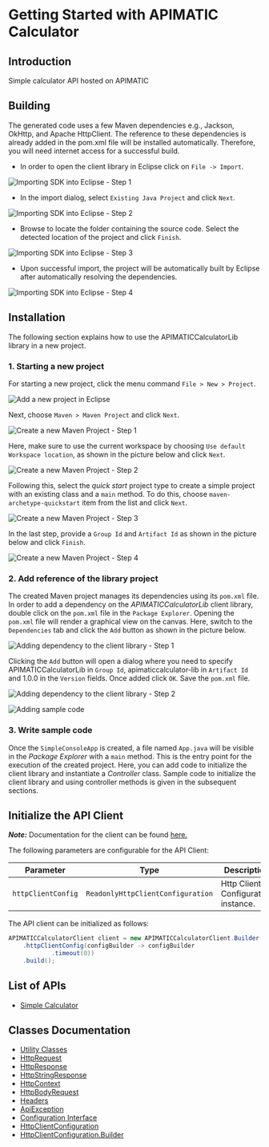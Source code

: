 
# Getting Started with APIMATIC Calculator

## Introduction

Simple calculator API hosted on APIMATIC

## Building

The generated code uses a few Maven dependencies e.g., Jackson, OkHttp,
and Apache HttpClient. The reference to these dependencies is already
added in the pom.xml file will be installed automatically. Therefore,
you will need internet access for a successful build.

* In order to open the client library in Eclipse click on `File -> Import`.

![Importing SDK into Eclipse - Step 1](https://apidocs.io/illustration/java?workspaceFolder=APIMATIC%20Calculator-Java&workspaceName=APIMATICCalculator&projectName=APIMATICCalculatorLib&rootNamespace=io.apimatic.examples&groupId=APIMATICCalculatorLib&artifactId=apimaticcalculator-lib&version=1.0.0&step=import0)

* In the import dialog, select `Existing Java Project` and click `Next`.

![Importing SDK into Eclipse - Step 2](https://apidocs.io/illustration/java?workspaceFolder=APIMATIC%20Calculator-Java&workspaceName=APIMATICCalculator&projectName=APIMATICCalculatorLib&rootNamespace=io.apimatic.examples&groupId=APIMATICCalculatorLib&artifactId=apimaticcalculator-lib&version=1.0.0&step=import1)

* Browse to locate the folder containing the source code. Select the detected location of the project and click `Finish`.

![Importing SDK into Eclipse - Step 3](https://apidocs.io/illustration/java?workspaceFolder=APIMATIC%20Calculator-Java&workspaceName=APIMATICCalculator&projectName=APIMATICCalculatorLib&rootNamespace=io.apimatic.examples&groupId=APIMATICCalculatorLib&artifactId=apimaticcalculator-lib&version=1.0.0&step=import2)

* Upon successful import, the project will be automatically built by Eclipse after automatically resolving the dependencies.

![Importing SDK into Eclipse - Step 4](https://apidocs.io/illustration/java?workspaceFolder=APIMATIC%20Calculator-Java&workspaceName=APIMATICCalculator&projectName=APIMATICCalculatorLib&rootNamespace=io.apimatic.examples&groupId=APIMATICCalculatorLib&artifactId=apimaticcalculator-lib&version=1.0.0&step=import3)

## Installation

The following section explains how to use the APIMATICCalculatorLib library in a new project.

### 1. Starting a new project

For starting a new project, click the menu command `File > New > Project`.

![Add a new project in Eclipse](https://apidocs.io/illustration/java?workspaceFolder=APIMATIC%20Calculator-Java&workspaceName=APIMATICCalculator&projectName=APIMATICCalculatorLib&rootNamespace=io.apimatic.examples&groupId=APIMATICCalculatorLib&artifactId=apimaticcalculator-lib&version=1.0.0&step=createNewProject0)

Next, choose `Maven > Maven Project` and click `Next`.

![Create a new Maven Project - Step 1](https://apidocs.io/illustration/java?workspaceFolder=APIMATIC%20Calculator-Java&workspaceName=APIMATICCalculator&projectName=APIMATICCalculatorLib&rootNamespace=io.apimatic.examples&groupId=APIMATICCalculatorLib&artifactId=apimaticcalculator-lib&version=1.0.0&step=createNewProject1)

Here, make sure to use the current workspace by choosing `Use default Workspace location`, as shown in the picture below and click `Next`.

![Create a new Maven Project - Step 2](https://apidocs.io/illustration/java?workspaceFolder=APIMATIC%20Calculator-Java&workspaceName=APIMATICCalculator&projectName=APIMATICCalculatorLib&rootNamespace=io.apimatic.examples&groupId=APIMATICCalculatorLib&artifactId=apimaticcalculator-lib&version=1.0.0&step=createNewProject2)

Following this, select the *quick start* project type to create a simple project with an existing class and a `main` method. To do this, choose `maven-archetype-quickstart` item from the list and click `Next`.

![Create a new Maven Project - Step 3](https://apidocs.io/illustration/java?workspaceFolder=APIMATIC%20Calculator-Java&workspaceName=APIMATICCalculator&projectName=APIMATICCalculatorLib&rootNamespace=io.apimatic.examples&groupId=APIMATICCalculatorLib&artifactId=apimaticcalculator-lib&version=1.0.0&step=createNewProject3)

In the last step, provide a `Group Id` and `Artifact Id` as shown in the picture below and click `Finish`.

![Create a new Maven Project - Step 4](https://apidocs.io/illustration/java?workspaceFolder=APIMATIC%20Calculator-Java&workspaceName=APIMATICCalculator&projectName=APIMATICCalculatorLib&rootNamespace=io.apimatic.examples&groupId=APIMATICCalculatorLib&artifactId=apimaticcalculator-lib&version=1.0.0&step=createNewProject4)

### 2. Add reference of the library project

The created Maven project manages its dependencies using its `pom.xml` file. In order to add a dependency on the *APIMATICCalculatorLib* client library, double click on the `pom.xml` file in the `Package Explorer`. Opening the `pom.xml` file will render a graphical view on the canvas. Here, switch to the `Dependencies` tab and click the `Add` button as shown in the picture below.

![Adding dependency to the client library - Step 1](https://apidocs.io/illustration/java?workspaceFolder=APIMATIC%20Calculator-Java&workspaceName=APIMATICCalculator&projectName=APIMATICCalculatorLib&rootNamespace=io.apimatic.examples&groupId=APIMATICCalculatorLib&artifactId=apimaticcalculator-lib&version=1.0.0&step=testProject0)

Clicking the `Add` button will open a dialog where you need to specify APIMATICCalculatorLib in `Group Id`, apimaticcalculator-lib in `Artifact Id` and 1.0.0 in the `Version` fields. Once added click `OK`. Save the `pom.xml` file.

![Adding dependency to the client library - Step 2](https://apidocs.io/illustration/java?workspaceFolder=APIMATIC%20Calculator-Java&workspaceName=APIMATICCalculator&projectName=APIMATICCalculatorLib&rootNamespace=io.apimatic.examples&groupId=APIMATICCalculatorLib&artifactId=apimaticcalculator-lib&version=1.0.0&step=testProject1)

![Adding sample code](https://apidocs.io/illustration/java?workspaceFolder=APIMATIC%20Calculator-Java&workspaceName=APIMATICCalculator&projectName=APIMATICCalculatorLib&rootNamespace=io.apimatic.examples&groupId=APIMATICCalculatorLib&artifactId=apimaticcalculator-lib&version=1.0.0&step=testProject2)

### 3. Write sample code

Once the `SimpleConsoleApp` is created, a file named `App.java` will be visible in the *Package Explorer* with a `main` method. This is the entry point for the execution of the created project.
Here, you can add code to initialize the client library and instantiate a *Controller* class. Sample code to initialize the client library and using controller methods is given in the subsequent sections.

## Initialize the API Client

**_Note:_** Documentation for the client can be found [here.](doc/client.md)

The following parameters are configurable for the API Client:

| Parameter | Type | Description |
|  --- | --- | --- |
| `httpClientConfig` | `ReadonlyHttpClientConfiguration` | Http Client Configuration instance. |

The API client can be initialized as follows:

```java
APIMATICCalculatorClient client = new APIMATICCalculatorClient.Builder()
    .httpClientConfig(configBuilder -> configBuilder
            .timeout(0))
    .build();
```

## List of APIs

* [Simple Calculator](doc/controllers/simple-calculator.md)

## Classes Documentation

* [Utility Classes](doc/utility-classes.md)
* [HttpRequest](doc/http-request.md)
* [HttpResponse](doc/http-response.md)
* [HttpStringResponse](doc/http-string-response.md)
* [HttpContext](doc/http-context.md)
* [HttpBodyRequest](doc/http-body-request.md)
* [Headers](doc/headers.md)
* [ApiException](doc/api-exception.md)
* [Configuration Interface](doc/configuration-interface.md)
* [HttpClientConfiguration](doc/http-client-configuration.md)
* [HttpClientConfiguration.Builder](doc/http-client-configuration-builder.md)

